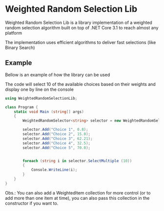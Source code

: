 ﻿# Weighted Random Selection Lib

Weighted Random Selection Lib is a library implementation of a weighted random selection algorithm built on top of .NET Core 3.1 to reach almost any platform

The implementation uses efficient algorithms to deliver fast selections (like Binary Search)

## Example
Bellow is an example of how the library can be used

The code will select 10 of the available choices based on their weights and display one by line on the console

```c#
using WeightedRandomSelectionLib;

class Program {
	static void Main (string[] args) 
	{
		WeightedRandomSelector<string> selector = new WeightedRandomSelector<string>();

		selector.Add("Choice 1", 0.8);
		selector.Add("Choice 2", 15.0);
		selector.Add("Choice 3", 62.21);
		selector.Add("Choice 4", 32.5);
		selector.Add("Choice 5", 70.0);


		foreach (string i in selector.SelectMultiple (10))
		{
			Console.WriteLine(i);
		}
	}
}
```

Obs.: You can also add a WeightedItem collection for more control (or to add more than one item at time), you can also pass this collection in the constructor if you want to.